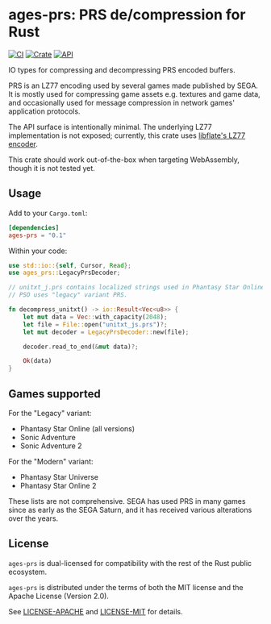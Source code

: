 # ages-prs: PRS de/compression for Rust

[![CI](https://github.com/HybridEidolon/rust-ages-prs/workflows/CI/badge.svg)](https://github.com/HybridEidolon/rust-ages-prs/actions?query=workflow%3ACI)
[![Crate](https://img.shields.io/crates/v/ages-prs.svg)](https://crates.io/crates/ages-prs)
[![API](https://docs.rs/ages-prs/badge.svg)](https://docs.rs/ages-prs)

IO types for compressing and decompressing PRS encoded buffers.

PRS is an LZ77 encoding used by several games made published by SEGA. It is
mostly used for compressing game assets e.g. textures and game data, and
occasionally used for message compression in network games' application
protocols.

The API surface is intentionally minimal. The underlying LZ77 implementation is
not exposed; currently, this crate uses
[libflate's LZ77 encoder](https://crates.io/crates/libflate_lz77).

This crate should work out-of-the-box when targeting WebAssembly, though it is
not tested yet.

## Usage

Add to your `Cargo.toml`:

```toml
[dependencies]
ages-prs = "0.1"
```

Within your code:

```rust
use std::io::{self, Cursor, Read};
use ages_prs::LegacyPrsDecoder;

// unitxt_j.prs contains localized strings used in Phantasy Star Online's UI.
// PSO uses "legacy" variant PRS.

fn decompress_unitxt() -> io::Result<Vec<u8>> {
    let mut data = Vec::with_capacity(2048);
    let file = File::open("unitxt_js.prs")?;
    let mut decoder = LegacyPrsDecoder::new(file);

    decoder.read_to_end(&mut data)?;

    Ok(data)
}
```

## Games supported

For the "Legacy" variant:

- Phantasy Star Online (all versions)
- Sonic Adventure
- Sonic Adventure 2

For the "Modern" variant:

- Phantasy Star Universe
- Phantasy Star Online 2

These lists are not comprehensive. SEGA has used PRS in many games since as
early as the SEGA Saturn, and it has received various alterations over the
years.

## License

`ages-prs` is dual-licensed for compatibility with the rest of the Rust public
ecosystem.

`ages-prs` is distributed under the terms of both the MIT license and the Apache
License (Version 2.0).

See [LICENSE-APACHE](LICENSE-APACHE) and [LICENSE-MIT](LICENSE-MIT) for details.
